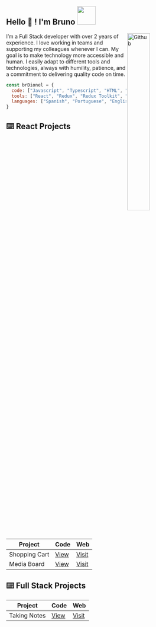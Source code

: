 <h2> Hello 👋 ! I'm Bruno <img src="https://media.giphy.com/media/mGcNjsfWAjY5AEZNw6/giphy.gif" width="50"></h2>
<img width="35%" align="right" margin="0 0 0 15px"  alt="Github" src="https://res.cloudinary.com/dtnixnyfz/image/upload/v1693366109/emoji/qxf8umwhk2f5oao6bitg.png" />
<p>I’m a Full Stack developer with over 2 years of experience. I love working in teams and supporting my colleagues whenever I can. My goal is to make technology more accessible and human. I easily adapt to different tools and technologies, always with humility, patience, and a commitment to delivering quality code on time.</p>

```javascript
const brDionel = {
  code: ["Javascript", "Typescript", "HTML", "CSS", "SQL"],
  tools: ["React", "Redux", "Redux Toolkit", "Zustand", "Tailwindcss", "Styled Component", "Tremor", "Material UI", "Angular", "Cypress", "Playwright", "Node.JS", "MySQL"],
  languages: ["Spanish", "Portuguese", "English"]
}
```
## ⌨️ React Projects

| Project | Code | Web |
| --- | --- | --- |
| Shopping Cart | [View](https://github.com/brdionel/cart-react) | [Visit](https://brdionel.netlify.app/) |
| Media Board | [View](https://github.com/brdionel/media_board) | [Visit](https://brmediaboard.netlify.app/) |

## ⌨️ Full Stack Projects 

| Project | Code | Web |
| --- | --- | --- |
| Taking Notes | [View](https://github.com/brdionel/takingnotes) | [Visit](https://brtakingnotes.netlify.app) |

<!--
TODO:
- Change the yellow color by #ede734
- Handle dark mode
- Add test E2E with Playwriight
-->
<!--
**brdionel/brdionel** is a ✨ _special_ ✨ repository because its `README.md` (this file) appears on your GitHub profile.

Here are some ideas to get you started:

- 🔭 I’m currently working on ...
- 🌱 I’m currently learning ...
- 👯 I’m looking to collaborate on ...
- 🤔 I’m looking for help with ...
- 💬 Ask me about ...
- 📫 How to reach me: ...
- 😄 Pronouns: ...
- ⚡ Fun fact: ...
-->
